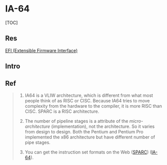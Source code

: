 # IA-64

[TOC]



## Res
[EFI (Extensible Firmware Interface)](../../../Firmware/🌽%20Bootstrap%20(Boot)%20&%20Bootloader/First-Stage%20Boot%20Loader/EFI%20&%20UEFI%20(Unified%20Extensible%20Firmware%20Interface)/EFI%20(Extensible%20Firmware%20Interface).md)



## Intro



## Ref
[Are IA64 and SPARC chips RISC or CISC architecture?]: https://stackoverflow.com/q/26570720/16542494

> 1. IA64 is a VLIW architecture, which is different from what most people think of as RISC or CISC. Because IA64 tries to move complexity from the hardware to the compiler, it is more RISC than CISC. SPARC is a RISC architecture.
> 
> 3. The number of pipeline stages is a attribute of the _micro-architecture_ (implementation), not the architecture. So it varies from design to design. Both the Pentium and Pentium Pro implemented the x86 architecture but have different number of pipe stages.
> 
> 5. You can get the instruction set formats on the Web ([SPARC](http://www.cs.unm.edu/~maccabe/classes/341/labman/node9.html)) ([IA-64](https://www.ida.liu.se/~TDTS08/lectures/doc/IA64.pdf)).

